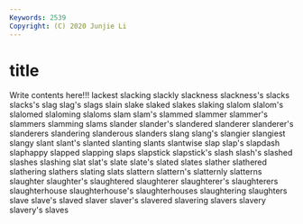 ```yaml
---
Keywords: 2539
Copyright: (C) 2020 Junjie Li
---
```


# title

Write contents here!!!
lackest 
slacking 
slackly 
slackness 
slackness's 
slacks 
slacks's 
slag
slag's 
slags 
slain 
slake 
slaked 
slakes 
slaking 
slalom 
slalom's 
slalomed
slaloming 
slaloms 
slam 
slam's 
slammed 
slammer 
slammer's 
slammers 
slamming 
slams
slander 
slander's 
slandered 
slanderer 
slanderer's 
slanderers 
slandering 
slanderous 
slanders 
slang
slang's 
slangier 
slangiest 
slangy 
slant 
slant's 
slanted 
slanting 
slants 
slantwise
slap 
slap's 
slapdash 
slaphappy 
slapped 
slapping 
slaps 
slapstick 
slapstick's 
slash
slash's 
slashed 
slashes 
slashing 
slat 
slat's 
slate 
slate's 
slated 
slates
slather 
slathered 
slathering 
slathers 
slating 
slats 
slattern 
slattern's 
slatternly 
slatterns
slaughter 
slaughter's 
slaughtered 
slaughterer 
slaughterer's 
slaughterers 
slaughterhouse 
slaughterhouse's 
slaughterhouses 
slaughtering
slaughters 
slave 
slave's 
slaved 
slaver 
slaver's 
slavered 
slavering 
slavers 
slavery
slavery's 
slaves 

